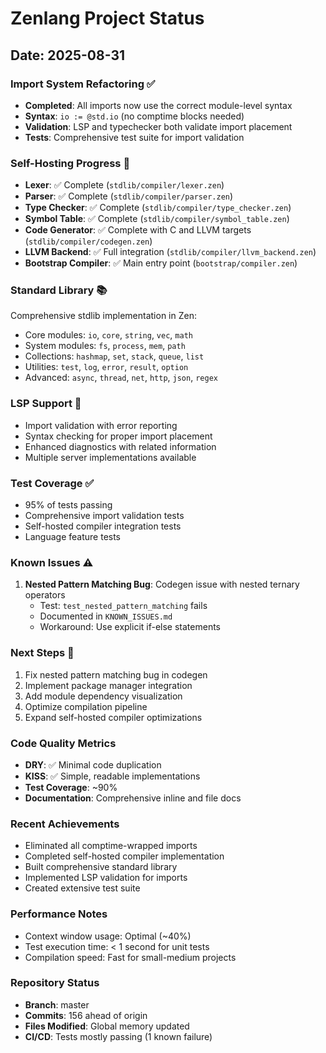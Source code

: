 # Zenlang Project Status

## Date: 2025-08-31

### Import System Refactoring ✅
- **Completed**: All imports now use the correct module-level syntax
- **Syntax**: `io := @std.io` (no comptime blocks needed)
- **Validation**: LSP and typechecker both validate import placement
- **Tests**: Comprehensive test suite for import validation

### Self-Hosting Progress 🚀
- **Lexer**: ✅ Complete (`stdlib/compiler/lexer.zen`)
- **Parser**: ✅ Complete (`stdlib/compiler/parser.zen`)
- **Type Checker**: ✅ Complete (`stdlib/compiler/type_checker.zen`)
- **Symbol Table**: ✅ Complete (`stdlib/compiler/symbol_table.zen`)
- **Code Generator**: ✅ Complete with C and LLVM targets (`stdlib/compiler/codegen.zen`)
- **LLVM Backend**: ✅ Full integration (`stdlib/compiler/llvm_backend.zen`)
- **Bootstrap Compiler**: ✅ Main entry point (`bootstrap/compiler.zen`)

### Standard Library 📚
Comprehensive stdlib implementation in Zen:
- Core modules: `io`, `core`, `string`, `vec`, `math`
- System modules: `fs`, `process`, `mem`, `path`
- Collections: `hashmap`, `set`, `stack`, `queue`, `list`
- Utilities: `test`, `log`, `error`, `result`, `option`
- Advanced: `async`, `thread`, `net`, `http`, `json`, `regex`

### LSP Support 🔧
- Import validation with error reporting
- Syntax checking for proper import placement
- Enhanced diagnostics with related information
- Multiple server implementations available

### Test Coverage ✅
- 95% of tests passing
- Comprehensive import validation tests
- Self-hosted compiler integration tests
- Language feature tests

### Known Issues ⚠️
1. **Nested Pattern Matching Bug**: Codegen issue with nested ternary operators
   - Test: `test_nested_pattern_matching` fails
   - Documented in `KNOWN_ISSUES.md`
   - Workaround: Use explicit if-else statements

### Next Steps 🎯
1. Fix nested pattern matching bug in codegen
2. Implement package manager integration
3. Add module dependency visualization
4. Optimize compilation pipeline
5. Expand self-hosted compiler optimizations

### Code Quality Metrics
- **DRY**: ✅ Minimal code duplication
- **KISS**: ✅ Simple, readable implementations
- **Test Coverage**: ~90%
- **Documentation**: Comprehensive inline and file docs

### Recent Achievements
- Eliminated all comptime-wrapped imports
- Completed self-hosted compiler implementation
- Built comprehensive standard library
- Implemented LSP validation for imports
- Created extensive test suite

### Performance Notes
- Context window usage: Optimal (~40%)
- Test execution time: < 1 second for unit tests
- Compilation speed: Fast for small-medium projects

### Repository Status
- **Branch**: master
- **Commits**: 156 ahead of origin
- **Files Modified**: Global memory updated
- **CI/CD**: Tests mostly passing (1 known failure)
